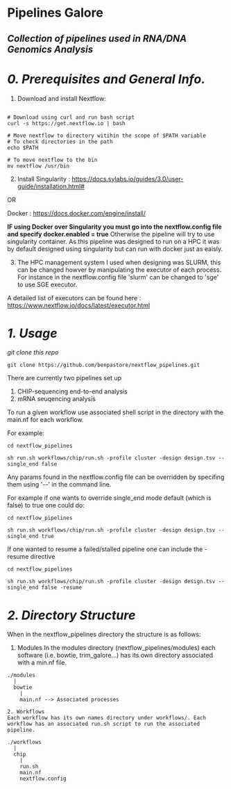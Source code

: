 # **Pipelines Galore**

## *Collection of pipelines used in RNA/DNA Genomics Analysis*

# *0. Prerequisites and General Info.*

1. Download and install Nextflow: 
```

# Download using curl and run bash script
curl -s https://get.nextflow.io | bash

# Move nextflow to directory witihin the scope of $PATH variable
# To check directories in the path 
echo $PATH

# To move nextflow to the bin
mv nextflow /usr/bin
```

2. Install Singularity : https://docs.sylabs.io/guides/3.0/user-guide/installation.html#

OR 

Docker : https://docs.docker.com/engine/install/

**IF using Docker over Singularity you must go into the nextflow.config file and specify docker.enabled = true**
Otherwise the pipeline will try to use singularity container. As this pipeline was designed to run on a HPC 
it was by default designed using singularity but can run with docker just as eaisly.

3. The HPC management system I used when designing was SLURM, this can be changed howver by manipulating the executor of each process. 
For instance in the nextflow.config file 'slurm' can be changed to 'sge' to use SGE executor.

A detailed list of executors can be found here : https://www.nextflow.io/docs/latest/executor.html

# *1. Usage*

*git clone this repo*
```
git clone https://github.com/benpastore/nextflow_pipelines.git
```

There are currently two pipelines set up 
1. CHIP-sequencing end-to-end analysis
2. mRNA seuqencing analysis

To run a given workflow use associated shell script in the directory with the main.nf for each workflow.

For example:
```
cd nextflow_pipelines

sh run.sh workflows/chip/run.sh -profile cluster -design design.tsv --single_end false 
```

Any params found in the nextflow.config file can be overridden by specifing them using '--' in the command line. 

For example if one wants to override single_end mode default (which is false) to true one could do:
```
cd nextflow_pipelines

sh run.sh workflows/chip/run.sh -profile cluster -design design.tsv --single_end true 
```

If one wanted to resume a failed/stalled pipeline one can include the -resume directive
```
cd nextflow_pipelines

sh run.sh workflows/chip/run.sh -profile cluster -design design.tsv --single_end false -resume
```



# *2. Directory Structure*

When in the nextflow_pipelines directory the structure is as follows: 

1. Modules
In the modules directory (nextflow_pipelines/modules) each software (i.e. bowtie, trim_galore...) has its own directory associated with a min.nf
file. 

```
./modules 
  |
  bowtie
    |
    main.nf --> Associated processes
      
2. Workflows 
Each workflow has its own names directory under workflows/. Each workflow has an associated run.sh script to run the associated pipeline.

./workflows
  |
  chip
    |
    run.sh
    main.nf
    nextflow.config
```

